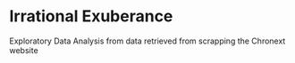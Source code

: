 # Irrational Exuberance
Exploratory Data Analysis from data retrieved from scrapping the Chronext website

